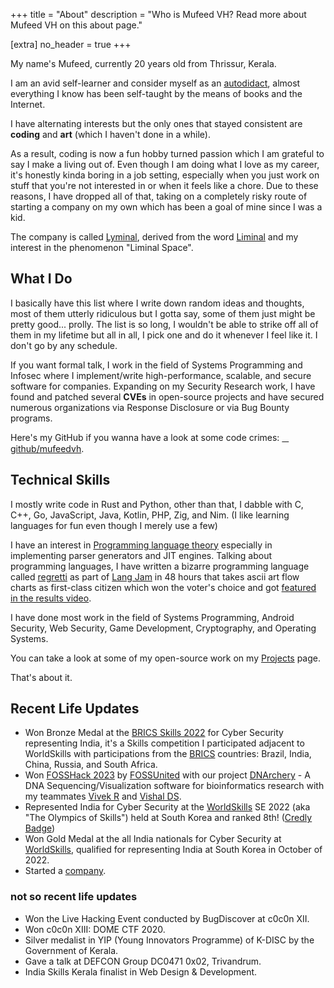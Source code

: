 +++
title = "About"
description = "Who is Mufeed VH? Read more about Mufeed VH on this about page."

[extra]
no_header = true
+++

My name's Mufeed, currently <span id="my_age"><noscript>20</noscript></span> years old from Thrissur, Kerala.

I am an avid self-learner and consider myself as an [autodidact](https://en.wikipedia.org/wiki/Autodidacticism), almost everything I know has been self-taught by the means of books and the Internet.

I have alternating interests but the only ones that stayed consistent are <strong>coding</strong> and <strong>art</strong> (which I haven't done in a while).

As a result, coding is now a fun hobby turned passion which I am grateful to say I make a living out of. Even though I am doing what I love as my career, it's honestly kinda boring in a job setting, especially when you just work on stuff that you're not interested in or when it feels like a chore. Due to these reasons, I have dropped all of that, taking on a completely risky route of starting a company on my own which has been a goal of mine since I was a kid.

The company is called [Lyminal](https://lyminal.space/), derived from the word [Liminal](https://en.wikipedia.org/wiki/Liminal) and my interest in the phenomenon "Liminal Space".

## What I Do

I basically have this list where I write down random ideas and thoughts, most of them utterly ridiculous but I gotta say, some of them just might be pretty good... prolly. The list is so long, I wouldn't be able to strike off all of them in my lifetime but all in all, I pick one and do it whenever I feel like it. I don't go by any schedule.

If you want formal talk, I work in the field of Systems Programming and Infosec where I implement/write high-performance, scalable, and secure software for companies. Expanding on my Security Research work, I have found and patched several **CVEs** in open-source projects and have secured numerous organizations via Response Disclosure or via Bug Bounty programs.

Here's my GitHub if you wanna have a look at some code crimes: <a href="https://github.com/mufeedvh" target="_blank"><span class="fa-brands fa-github"></span> github/mufeedvh</a>.

## Technical Skills

I mostly write code in Rust and Python, other than that, I dabble with C, C++, Go, JavaScript, Java, Kotlin, PHP, Zig, and Nim. (I like learning languages for fun even though I merely use a few)

I have an interest in [Programming language theory](https://en.wikipedia.org/wiki/Programming_language_theory) especially in implementing parser generators and JIT engines. Talking about programming languages, I have written a bizarre programming language called [regretti](https://github.com/mufeedvh/regretti) as part of [Lang Jam](https://github.com/langjam/langjam) in 48 hours that takes ascii art flow charts as first-class citizen which won the voter's choice and got [featured in the results video](https://www.youtube.com/watch?v=j7VAw8UfMeA&t=466s).

I have done most work in the field of Systems Programming, Android Security, Web Security, Game Development, Cryptography, and Operating Systems.

You can take a look at some of my open-source work on my [Projects](https://www.mufeedvh.com/projects) page.

That's about it.

## Recent Life Updates

- Won Bronze Medal at the [BRICS Skills 2022](http://en.brskills.com/) for Cyber Security representing India, it's a Skills competition I participated adjacent to WorldSkills with participations from the [BRICS](https://en.wikipedia.org/wiki/BRICS) countries: Brazil, India, China, Russia, and South Africa.
- Won [FOSSHack 2023](https://forum.fossunited.org/t/foss-hack-3-0-results/1882) by [FOSSUnited](https://fossunited.org/) with our project [DNArchery](https://github.com/DNArchery/DNArchery) - A DNA Sequencing/Visualization software for bioinformatics research with my teammates [Vivek R](https://github.com/123vivekr) and [Vishal DS](https://github.com/vishalkrishnads).
- Represented India for Cyber Security at the [WorldSkills](https://worldskills.org/) SE 2022 (aka "The Olympics of Skills") held at South Korea and ranked 8th! ([Credly Badge](https://www.credly.com/badges/24ea87f7-030e-41e6-b535-f03fc2b777c6/public_url))
- Won Gold Medal at the all India nationals for Cyber Security at [WorldSkills](https://en.wikipedia.org/wiki/WorldSkills), qualified for representing India at South Korea in October of 2022.
- Started a [company](https://lyminal.space/).

### not so recent life updates

- Won the Live Hacking Event conducted by BugDiscover at c0c0n XII.
- Won c0c0n XIII: DOME CTF 2020.
- Silver medalist in YIP (Young Innovators Programme) of K-DISC by the Government of Kerala.
- Gave a talk at DEFCON Group DC0471 0x02, Trivandrum.
- India Skills Kerala finalist in Web Design & Development.

<style>:host,:root{--fa-font-brands:normal 400 1em/1 "Font Awesome 6 Brands"}@font-face{font-family:"Font Awesome 6 Brands";font-style:normal;font-weight:400;font-display:block;src:url('/fonts/fa-brands-400.woff2') format("woff2"),url('/fonts/fa-brands-400.ttf') format("truetype")}.fa-brands,.fab{font-family:"Font Awesome 6 Brands";font-weight:400}.fa-github:before{content:"\f09b"}.fa-github-alt:before{content:"\f113"}.fa-github-square:before{content:"\f092"}.fa-twitter:before{content:"\f099"}.fa-twitter-square:before{content:"\f081"}.fa-instagram:before{content:"\f16d"}.fa-instagram-square:before{content:"\e055"}.fa-youtube:before{content:"\f167"}.fa-youtube-square:before{content:"\f431"}</style>

<script>function me_when(){var date_of_birth=(new Date()) - (new Date(2002, 5, 13)); date_of_birth /= (1000 * 60 * 60 * 24 * 365); document.getElementById('my_age').innerHTML='<span>' + Math.floor(date_of_birth) + '</span>.' + (date_of_birth % 1).toFixed(9).substr(2);}setInterval(me_when, 1)</script>
